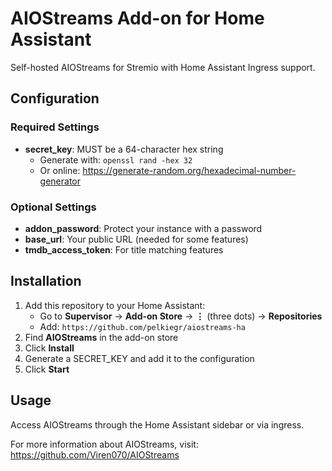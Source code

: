 # AIOStreams Add-on for Home Assistant

Self-hosted AIOStreams for Stremio with Home Assistant Ingress support.

## Configuration

### Required Settings

- **secret_key**: MUST be a 64-character hex string
  - Generate with: `openssl rand -hex 32`
  - Or online: https://generate-random.org/hexadecimal-number-generator

### Optional Settings

- **addon_password**: Protect your instance with a password
- **base_url**: Your public URL (needed for some features)
- **tmdb_access_token**: For title matching features

## Installation

1. Add this repository to your Home Assistant:
   - Go to **Supervisor** → **Add-on Store** → **⋮** (three dots) → **Repositories**
   - Add: `https://github.com/pelkiegr/aiostreams-ha`
2. Find **AIOStreams** in the add-on store
3. Click **Install**
4. Generate a SECRET_KEY and add it to the configuration
5. Click **Start**

## Usage

Access AIOStreams through the Home Assistant sidebar or via ingress.

For more information about AIOStreams, visit: https://github.com/Viren070/AIOStreams
